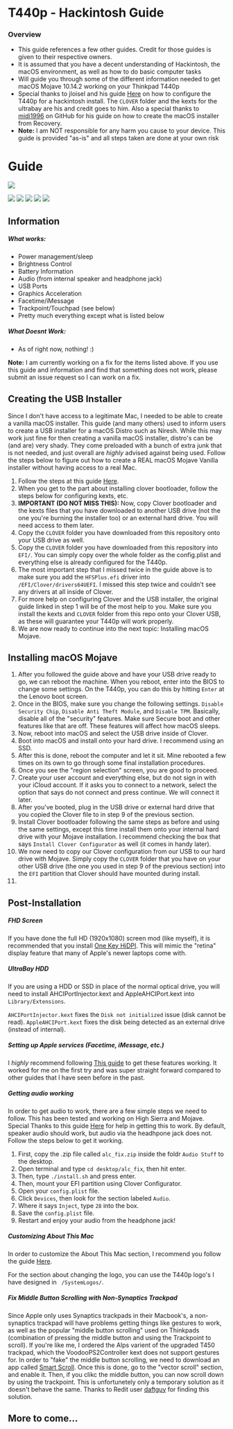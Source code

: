 # T440p - Hackintosh Guide

### Overview

- This guide references a few other guides. Credit for those guides is given to their respective owners.
- It is assumed that you have a decent understanding of Hackintosh, the macOS environment, as well as how to do basic computer tasks
- Will guide you through some of the different information needed to get macOS Mojave 10.14.2 working on your Thinkpad T440p
- Special thanks to jloisel and his guide [Here](https://github.com/jloisel/t440p "Here") on how to configure the T440p for a hackintosh install. The `CLOVER` folder and the kexts for the ultrabay are his and credit goes to him. Also a special thanks to [midi1996](https://github.com/midi1996) on GitHub for his guide on how to create the macOS installer from Recovery.
- **Note:** I am NOT responsible for any harm you cause to your device. This guide is provided "as-is" and all steps taken are done at your own risk

# Guide

![](https://github.com/evy0311/t440p/raw/master/Guide%20Stuff/T440p_Day.png)

![](https://img.shields.io/github/issues/evy0311/t440p.svg) ![](https://img.shields.io/github/forks/evy0311/t440p.svg) ![](https://img.shields.io/github/stars/evy0311/t440p.svg) ![](https://img.shields.io/github/license/evy0311/t440p.svg) ![](https://img.shields.io/twitter/url/https/github.com/evy0311/t440p.svg?style=social)


## Information
##### What works:
- Power management/sleep
- Brightness Control
- Battery Information
- Audio (from internal speaker and headphone jack)
- USB Ports
- Graphics Acceleration
- Facetime/iMessage
- Trackpoint/Touchpad (see below)
- Pretty much everything except what is listed below

##### What Doesnt Work:
- As of right now, nothing! :)

**Note:** I am currently working on a fix for the items listed above. If you use this guide and information and find that something does not work, please submit an issue request so I can work on a fix.

## Creating the USB Installer
Since I don't have access to a legitimate Mac, I needed to be able to create a vanilla macOS installer. This guide (and many others) used to inform users to create a USB installer for a macOS Distro such as Niresh. While this may work just fine for then creating a vanilla macOS installer, distro's can be (and are) very shady. They come preloaded with a bunch of extra junk that is not needed, and just overall are *highly* advised against being used. Follow the steps below to figure out how to create a REAL macOS Mojave Vanilla installer without having access to a real Mac.

1. Follow the steps at this guide [Here](https://internet-install.gitbook.io/macos-internet-install/).
2. When you get to the part about installing clover bootloader, follow the steps below for configuring kexts, etc. 
3. **IMPORTANT (DO NOT MISS THIS):** Now, copy Clover bootloader and the kexts files that you have downloaded to another USB drive (not the one you're burning the installer too) or an external hard drive. You will need access to them later.
4. Copy the `CLOVER` folder you have downloaded from this repository onto your USB drive as well.
5. Copy the `CLOVER` folder you have downloaded from this repository into `EFI/`. You can simply copy over the whole folder as the config.plist and everything else is already configured for the T440p. 
6. The most important step that I missed twice in the guide above is to make sure you add the `HFSPlus.efi` driver into `/EFI/Clover/drivers64UEFI`. I missed this step twice and couldn't see any drivers at all inside of Clover.
7. For more help on configuring Clover and the USB installer, the original guide linked in step 1 will be of the most help to you. Make sure you install the kexts and `CLOVER` folder from this repo onto your Clover USB, as these will guarantee your T440p will work properly.
8. We are now ready to continue into the next topic: Installing macOS Mojave.



## Installing macOS Mojave
1. After you followed the guide above and have your USB drive ready to go, we can reboot the machine. When you reboot, enter into the BIOS to change some settings. On the T440p, you can do this by hitting `Enter` at the Lenovo boot screen.
2. Once in the BIOS, make sure you change the following settings. `Disable Security Chip`, `Disable Anti Theft Module`, and `Disable TPM`. Basically, disable all of the "security" features. Make sure Secure boot and other features like that are off. These features will affect how macOS sleeps.
3. Now, reboot into macOS and select the USB drive inside of Clover.
4. Boot into macOS and install onto your hard drive. I recommend using an SSD.
5. After this is done, reboot the computer and let it sit. Mine rebooted a few times on its own to go through some final installation procedures.
6. Once you see the "region selection" screen, you are good to proceed.
7. Create your user account and everything else, but do not sign in with your iCloud account. If it asks you to connect to a network, select the option that says do not connect and press continue. We will connect it later.
8. After you've booted, plug in the USB drive or external hard drive that you copied the Clover file to in step 9 of the previous section. 
9. Install Clover bootloader following the same steps as before and using the same settings, except this time install them onto your internal hard drive with your Mojave installation. I recommend checking the box that says `Install Clover Configurator` as well (it comes in handy later).
10. We now need to copy our Clover configuration from our USB to our hard drive with Mojave. Simply copy the `CLOVER` folder that you have on your other USB drive (the one you used in step 9 of the previous section) into the `EFI` partition that Clover should have mounted during install. 
11. 

## Post-Installation

##### FHD Screen

If you have done the full HD (1920x1080) screen mod (like myself), it is recommended that you install [One Key HiDPI](https://github.com/xzhih/one-key-hidpi "One Key HiDPI").  This will mimic the "retina" display feature that many of Apple's newer laptops come with.

##### UltraBay HDD

If you are using a HDD or SSD in place of the normal optical drive, you will need to install AHCIPortInjector.kext and AppleAHCIPort.kext into `Library/Extensions`.

`AHCIPortInjector.kext` fixes the `Disk not initialized` issue (disk cannot be read). `AppleAHCIPort.kext` fixes the disk being detected as an external drive (instead of internal).

##### Setting up Apple services (Facetime, iMessage, etc.)
I *highly* recommend following [This guide](https://www.tonymacx86.com/threads/an-idiots-guide-to-imessage.196827/) to get these features working. It worked for me on the first try and was super straight forward compared to other guides that I have seen before in the past. 

##### Getting audio working

In order to get audio to work, there are a few simple steps we need to follow. This has been tested and working on High Sierra and Mojave. Special Thanks to this guide [Here](https://www.tonymacx86.com/threads/guide-lenovo-thinkpad-t440p.233282/) for help in getting this to work. By default, speaker audio should work, but audio via the headhpone jack does not. Follow the steps below to get it working.


1. First, copy the .zip file called `alc_fix.zip` inside the foldr `Audio Stuff` to the desktop.
2. Open terminal and type `cd desktop/alc_fix`, then hit enter.
3. Then, type `./install.sh` and press enter.
4. Then, mount your EFI partition using Clover Configurator.
8. Open your `config.plist` file.
9. Click `Devices`, then look for the section labeled `Audio`.
10. Where it says `Inject`, type `28` into the box. 
11. Save the `config.plist` file.
12. Restart and enjoy your audio from the headphone jack!

##### Customizing About This Mac

In order to customize the About This Mac section, I recommend you follow the guide [Here](https://github.com/Haru-tan/Hackintosh-Things/blob/master/AboutThisMacMojave.md "Here").

For the section about changing the logo, you can use the T440p logo's I have designed in ` /SystemLogos/`.

##### Fix Middle Button Scrolling with Non-Synaptics Trackpad

Since Apple only uses Synaptics trackpads in their Macbook's, a non-synaptics trackpad will have problems getting things like gestures to work, as well as the popular "middle button scrolling" used on Thinkpads (combination of pressing the middle button and using the Trackpoint to scroll). If you're like me, I ordered the Alps varient of the upgraded T450 trackpad, which the VoodooPS2Controller kext does not support gestures for. In order to "fake" the middle button scrolling, we need to download an app called [Smart Scroll](http://www.marcmoini.com/sx_en.html). Once this is done, go to the "vector scroll" section, and enable it. Then, if you clikc the middle button, you can now scroll down by using the trackpoint. This is unfortunetely only a temporary solution as it doesn't behave the same. Thanks to Redit user [daftguy](https://www.reddit.com/user/daftguy) for finding this solution. 

## More to come...
